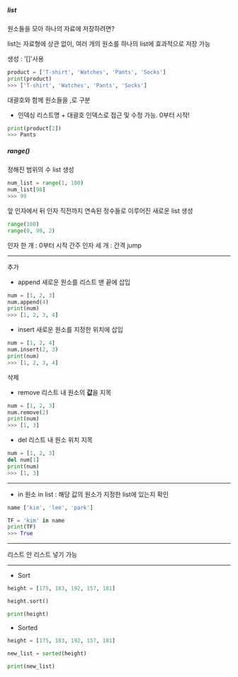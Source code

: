 ##### list
원소들을 모아 하나의 자료에 저장하려면?

list는 자료형에 상관 없이, 여러 개의 원소를 하나의 list에 효과적으로 저장 가능

생성 : '[]'사용

```python
product = ['T-shirt', 'Watches', 'Pants', 'Socks']
print(product)
>>> ['T-shirt', 'Watches', 'Pants', 'Socks']
```
대괄호와 함께 원소들을 ,로 구분

- 인덱싱
리스트명 + 대괄호 인덱스로 접근 및 수정 가능. 0부터 시작!

```python
print(product[2])
>>> Pants
```

##### range()
정해진 범위의 수 list 생성

```python
num_list = range(1, 100)
num_list[98]
>>> 99
```
앞 인자에서 뒤 인자 직전까지 연속된 정수들로 이루어진 새로운 list 생성

```python
range(100)
range(0, 99, 2)
```
인자 한 개 : 0부터 시작 간주
인자 세 개 : 간격 jump

---
추가
- append
새로운 원소를 리스트 맨 끝에 삽입
```python
num = [1, 2, 3]
num.append(4)
print(num)
>>> [1, 2, 3, 4]
```

- insert
새로운 원소를 지정한 위치에 삽입
```python
num = [1, 2, 4]
num.insert(2, 3)
print(num)
>>> [1, 2, 3, 4]
```

삭제
- remove
리스트 내 원소의 **값**을 지목
```python
num = [1, 2, 3]
num.remove(2)
print(num)
>>> [1, 3]
```

- del
리스트 내 원소 위치 지목
```python
num = [1, 2, 3]
del num[1]
print(num)
>>> [1, 3]
```

---
- in
원소 in list : 해당 값의 원소가 지정한 list에 있는지 확인
```python
name ['kim', 'lee', 'park']

TF = 'kim' in name
print(TF)
>>> True
```

---
리스트 안 리스트 넣기 가능

---
- Sort
```python
height = [175, 183, 192, 157, 181]

height.sort()

print(height)
```

- Sorted
```python
height = [175, 183, 192, 157, 181]

new_list = sorted(height)

print(new_list)
```
